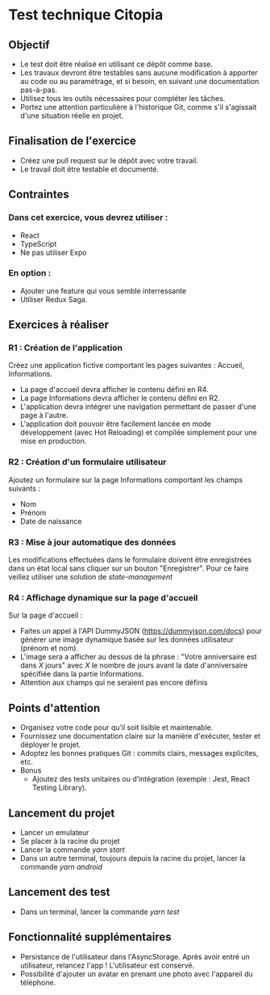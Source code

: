 # Test technique Citopia
## Objectif
- Le test doit être réalisé en utilisant ce dépôt comme base.
- Les travaux devront être testables sans aucune modification à apporter au code ou au paramétrage, et si besoin, en suivant une documentation pas-à-pas.
- Utilisez tous les outils nécessaires pour compléter les tâches.
- Portez une attention particulière à l'historique Git, comme s'il s'agissait d'une situation réelle en projet.

## Finalisation de l'exercice
- Créez une pull request sur le dépôt avec votre travail.
- Le travail doit être testable et documenté.

## Contraintes
### Dans cet exercice, vous devrez utiliser :
- React
- TypeScript
- Ne pas utiliser Expo

### En option :
- Ajouter une feature qui vous semble interressante
- Utiliser Redux Saga.

## Exercices à réaliser

### R1 : Création de l'application
Créez une application fictive comportant les pages suivantes : Accueil, Informations.

- La page d'accueil devra afficher le contenu défini en R4.
- La page Informations devra afficher le contenu défini en R2.
- L'application devra intégrer une navigation permettant de passer d'une page à l'autre.
- L'application doit pouvoir être facilement lancée en mode développement (avec Hot Reloading) et compilée simplement pour une mise en production.

### R2 : Création d'un formulaire utilisateur
Ajoutez un formulaire sur la page Informations comportant les champs suivants :

- Nom
- Prénom
- Date de naissance

### R3 : Mise à jour automatique des données
Les modifications effectuées dans le formulaire doivent être enregistrées dans un état local sans cliquer sur un bouton "Enregistrer".
Pour ce faire veillez utiliser une solution de *state-management*

### R4 : Affichage dynamique sur la page d'accueil
Sur la page d'accueil :

- Faites un appel à l'API DummyJSON (https://dummyjson.com/docs) pour générer une image dynamique basée sur les données utilisateur (prénom et nom).
- L'image sera a afficher au dessus de la phrase : "Votre anniversaire est dans *X* jours" avec *X* le nombre de jours avant la date d'anniversaire spécifiée dans la partie Informations.
- Attention aux champs qui ne seraient pas encore définis

## Points d'attention
- Organisez votre code pour qu’il soit lisible et maintenable.
- Fournissez une documentation claire sur la manière d'exécuter, tester et déployer le projet.
- Adoptez les bonnes pratiques Git : commits clairs, messages explicites, etc.
- Bonus
  - Ajoutez des tests unitaires ou d’intégration (exemple : Jest, React Testing Library).

## Lancement du projet
- Lancer un emulateur
- Se placer à la racine du projet
- Lancer la commande *yarn start*
- Dans un autre terminal, toujours depuis la racine du projet, lancer la commande *yarn android*

## Lancement des test
- Dans un terminal, lancer la commande *yarn test*

## Fonctionnalité supplémentaires
- Persistance de l'utilisateur dans l'AsyncStorage. Après avoir entré un utilisateur, relancez l'app ! L'utilisateur est conservé.
- Possibilité d'ajouter un avatar en prenant une photo avec l'appareil du téléphone.